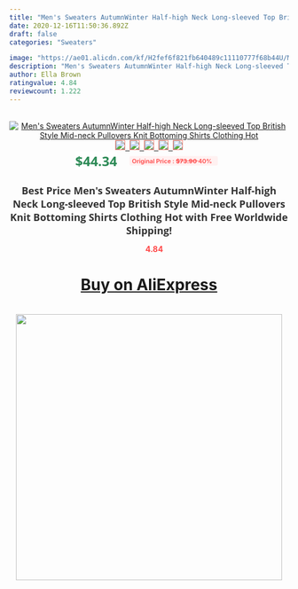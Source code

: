 ```yaml
---
title: "Men's Sweaters AutumnWinter Half-high Neck Long-sleeved Top British Style Mid-neck Pullovers Knit Bottoming Shirts Clothing Hot"
date: 2020-12-16T11:50:36.892Z
draft: false
categories: "Sweaters"

image: "https://ae01.alicdn.com/kf/H2fef6f821fb640489c11110777f68b44U/Men-s-Sweaters-Autumn-Winter-Half-high-Neck-Long-sleeved-Top-British-Style-Mid-neck-Pullovers.png_220x220.png"
description: "Men's Sweaters AutumnWinter Half-high Neck Long-sleeved Top British Style Mid-neck Pullovers Knit Bottoming Shirts Clothing Hot"
author: Ella Brown
ratingvalue: 4.84
reviewcount: 1.222
---
```

<br>
<div style="text-align: center;">
<a href="https://s.click.aliexpress.com/e/_ASqC7x" target="_blank" rel="nofollow noopener noreferrer"><img alt="Men's Sweaters AutumnWinter Half-high Neck Long-sleeved Top British Style Mid-neck Pullovers Knit Bottoming Shirts Clothing Hot" class="magnifier-image" src="https://ae01.alicdn.com/kf/H2fef6f821fb640489c11110777f68b44U/Men-s-Sweaters-Autumn-Winter-Half-high-Neck-Long-sleeved-Top-British-Style-Mid-neck-Pullovers.png_220x220.png_640x640.jpg">
<br>
<img style="border:1px solid salmon" src="https://ae01.alicdn.com/kf/H2fef6f821fb640489c11110777f68b44U/Men-s-Sweaters-Autumn-Winter-Half-high-Neck-Long-sleeved-Top-British-Style-Mid-neck-Pullovers.png_120x120.jpg">&nbsp;&nbsp;<img style="border:1px solid salmon" src="https://ae01.alicdn.com/kf/H344c71a94f674d3d8ff7b1eea354a42e4/Men-s-Sweaters-Autumn-Winter-Half-high-Neck-Long-sleeved-Top-British-Style-Mid-neck-Pullovers.png_120x120.jpg">&nbsp;&nbsp;<img style="border:1px solid salmon" src="https://ae01.alicdn.com/kf/He45f820d60204f44af9fc96657dc4eb4l/Men-s-Sweaters-Autumn-Winter-Half-high-Neck-Long-sleeved-Top-British-Style-Mid-neck-Pullovers.png_120x120.jpg">&nbsp;&nbsp;<img style="border:1px solid salmon" src="https://ae01.alicdn.com/kf/Ha4c8b2df27fe4ef0936334e626ceec9ft/Men-s-Sweaters-Autumn-Winter-Half-high-Neck-Long-sleeved-Top-British-Style-Mid-neck-Pullovers.png_120x120.jpg">&nbsp;&nbsp;<img style="border:1px solid salmon" src="https://ae01.alicdn.com/kf/Hf91ebae1bc90409e92866806093386feO/Men-s-Sweaters-Autumn-Winter-Half-high-Neck-Long-sleeved-Top-British-Style-Mid-neck-Pullovers.png_120x120.jpg"></a></div><br0>
<div style="text-align: center;"><span style="background-color: white; border: 0px; box-sizing: border-box; color: seagreen; display: inline-block; font-family: &quot;open sans&quot; , &quot;arial&quot; , &quot;helvetica&quot; , sans-serif , &quot;heiti&quot;; font-size: 24px; font-stretch: inherit; font-weight: 700; line-height: inherit; margin: 0px 10px 0px 0px; padding: 0px; vertical-align: middle;">$44.34 </span>
<span style="background: rgb(255 , 241 , 241); border-radius: 3px; border: 0px; box-sizing: border-box; color: #ff4747; display: inline-block; font-family: inherit; font-size: 12px; font-stretch: inherit; font-style: inherit; font-variant: inherit; font-weight: 600; line-height: inherit; margin: 0px; padding: 2px 5px; transform: scale(0.9); vertical-align: middle;">Original Price : <b style="text-decoration: line-through;">$73.90 </b> 40%&nbsp;&nbsp;</span></div>
<h1 style="color: #333333; display: inline-block; font-family: &quot;open sans&quot; , &quot;arial&quot; , &quot;helvetica&quot; , sans-serif , &quot;heiti&quot;; font-size: 18px; font-stretch: inherit; font-weight: 700; text-align: center;">Best Price Men's Sweaters AutumnWinter Half-high Neck Long-sleeved Top British Style Mid-neck Pullovers Knit Bottoming Shirts Clothing Hot with Free Worldwide Shipping!</h1>
<div style="color: #ff4747; text-align: center;">
<img src="https://4.bp.blogspot.com/-M0ZcTcb-5uY/XleCXlxnR4I/AAAAAAAAAEc/OrjgMkXV1oMQFaCRZj5HQwOCBcu3w1FegCPcBGAYYCw/s1600/star.png" style="height: 15px;">&nbsp;<b>4.84</b></div>
<div class="button_cont" align="center"><a class="buynow_a" href="https://s.click.aliexpress.com/e/_ASqC7x" target="_blank" rel="nofollow noopener noreferrer"><H1>Buy on AliExpress</H1></a></div><br>
<div class="separator" style="clear: both; text-align: center;">
<img src="https://lh3.googleusercontent.com/-pTy5HemUv9M/XlePHvY0dAI/AAAAAAAAAE4/0nX5iRUoIWY8eMW9Dpxeirr157OZliDIgCLcBGAsYHQ/s1600/badge.gif" width="480">
</div>
